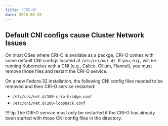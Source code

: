 ```yaml
---
title: "CRI-O"
date: 2020-08-28
---
```


## Default CNI configs cause Cluster Network Issues

On most OSes where CRI-O is availabe as a packge, CRI-O comes with some default CNI configs located at `/etc/cni/net.d/`.
If you, e.g., will be running Kubernetes with a CNI (e.g., Calico, Cilium, Flannel), you must remove those files and restart the CRI-O service.

On a new Fedora 32 installation, the following CNI config files needed to be removed and then CRI-O service restarted:

* `/etc/cni/net.d/100-crio-bridge.conf`
* `/etc/cni/net.d/200-loopback.conf`

!!! tip
    The CRI-O service must only be restarted if the CRI-O has already been started with those CNI config files in the directory.

